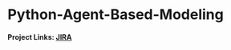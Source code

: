 # Python-Agent-Based-Modeling
#### Project Links: [JIRA]( https://jira.boozallencsn.com/browse/MSPA-387)
